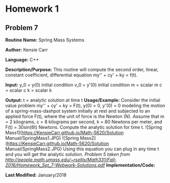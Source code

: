 # Homework 1
## Problem 7
**Routine Name:**           Spring Mass Systems

**Author:** Kensie Carr

**Language:** C++

**Description/Purpose:**
This routine will compute the second order, linear, constant coefficient, differential equation my'' + cy' + ky = f(t).  

**Input:** 
y_0 = y(0) initial condition
v_0 = y'(0) initial condition
m = scalar m
c = scalar c
k = scalar k

**Output:** 
t = analytic solution at time t
**Usage/Example:**
Consider the initial value problem my'' + cy' + ky = F(t), y(0) = 0, y'(0) = 0 modeling the motion of a spring-mass-dashpot system initially at rest and subjected to an applied force F(t), where the unit of force is the Newton (N). Assume that m = 2 kilograms, c = 8 kilograms per second, k = 80 Newtons per meter, and F(t) = 30sin(6t) Newtons. Compute the analytic solution for time t.
![Spring Mass1](https://KensieCarr.github.io/Math-5620/Solution Manual/SpringMass1.JPG)
![Spring Mass2](https://KensieCarr.github.io/Math-5620/Solution Manual/SpringMass2.JPG)
Using this equation you can plug in any time t and you will get the analytic solution.
_Problem 5 taken from http://people.math.umass.edu/~rsellis/Math331/Fall-2016/Homework_Set_7-Webwork-Solutions.pdf_
**Implementation/Code:** 

**Last Modified:** January/2018